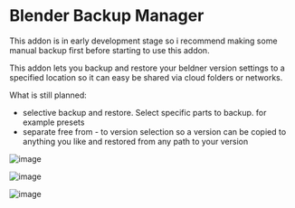 # Blender Backup Manager

This addon is in early development stage so i recommend making some manual backup first before starting to use this addon.

This addon lets you backup and restore your beldner version settings to a specified location so it can easy be shared via cloud folders or networks.

What is still planned:
- selective backup and restore. Select specific parts to backup. for example presets
- separate free from - to version selection so a version can be copied to anything you like and restored from any path to your version

![image](https://user-images.githubusercontent.com/1472884/106449747-9698f780-6484-11eb-9cfd-7621d349808f.png)

![image](https://user-images.githubusercontent.com/1472884/106450195-2474e280-6485-11eb-8180-8d22e9dfcb57.png)

![image](https://user-images.githubusercontent.com/1472884/106450053-fabbbb80-6484-11eb-9be3-170c9945833d.png)


